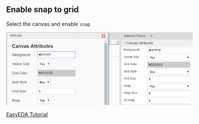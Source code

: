 


## Enable snap to grid

Select the canvas and enable `snap`

![](assets/images/2022-01-30-17-31-22.png)

[EasyEDA Tutorial](https://docs.easyeda.com/en/Schematic/Canvas-Settings/index.html)
